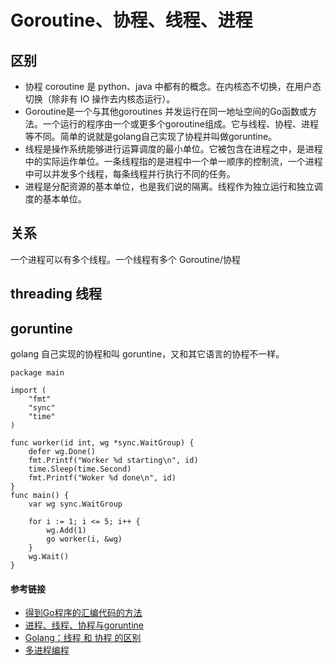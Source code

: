 # Goroutine、协程、线程、进程
## 区别
* 协程 coroutine 是 python、java 中都有的概念。在内核态不切换，在用户态切换（除非有 IO 操作去内核态运行）。
*  Goroutine是一个与其他goroutines 并发运行在同一地址空间的Go函数或方法。一个运行的程序由一个或更多个goroutine组成。它与线程、协程、进程等不同。简单的说就是golang自己实现了协程并叫做goruntine。
*  线程是操作系统能够进行运算调度的最小单位。它被包含在进程之中，是进程中的实际运作单位。一条线程指的是进程中一个单一顺序的控制流，一个进程中可以并发多个线程，每条线程并行执行不同的任务。
*  进程是分配资源的基本单位，也是我们说的隔离。线程作为独立运行和独立调度的基本单位。
## 关系
一个进程可以有多个线程。一个线程有多个 Goroutine/协程

## threading 线程


## goruntine
golang 自己实现的协程和叫 goruntine，又和其它语言的协程不一样。

```Golang
package main

import (
	"fmt"
	"sync"
	"time"
)

func worker(id int, wg *sync.WaitGroup) {
	defer wg.Done()
	fmt.Printf("Worker %d starting\n", id)
	time.Sleep(time.Second)
	fmt.Printf("Woker %d done\n", id)
}
func main() {
	var wg sync.WaitGroup

	for i := 1; i <= 5; i++ {
		wg.Add(1)
		go worker(i, &wg)
	}
	wg.Wait()
}
```

#### 参考链接 
* [得到Go程序的汇编代码的方法](https://colobu.com/2018/12/29/get-assembly-output-for-go-programs/)
* [进程、线程、协程与goruntine](https://zhuanlan.zhihu.com/p/27245377)
* [Golang：线程 和 协程 的区别](https://juejin.im/post/5d9a9c12e51d45781420fb7e)
* [多进程编程](https://github.com/dominicing/golang/blob/master/03-Go%E5%B9%B6%E5%8F%91%E7%BC%96%E7%A8%8B/00-%E7%AE%80%E7%95%A52-%E5%A4%9A%E8%BF%9B%E7%A8%8B%E7%BC%96%E7%A8%8B.md)